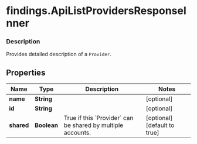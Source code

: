 # findings.ApiListProvidersResponseInner

### Description

Provides detailed description of a `Provider`.

## Properties
Name | Type | Description | Notes
------------ | ------------- | ------------- | -------------
**name** | **String** |  | [optional] 
**id** | **String** |  | [optional] 
**shared** | **Boolean** | True if this &#x60;Provider&#x60; can be shared by multiple accounts. | [optional] [default to true]

